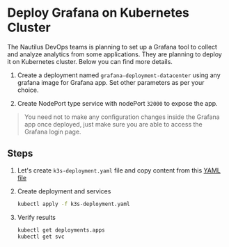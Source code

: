 # Deploy Grafana on Kubernetes Cluster

The Nautilus DevOps teams is planning to set up a Grafana tool to collect and analyze analytics from some applications. They are planning to deploy it on Kubernetes cluster. Below you can find more details.

1. Create a deployment named `grafana-deployment-datacenter` using any grafana image for Grafana app. Set other parameters as per your choice.

2. Create NodePort type service with nodePort `32000` to expose the app.

> You need not to make any configuration changes inside the Grafana app once deployed, just make sure you are able to access the Grafana login page.

## Steps

1. Let's create `k3s-deployment.yaml` file and copy content from this [YAML file](../files/k3s-grafana-deployment-058.yaml)

2. Create deployment and services

    ```sh
    kubectl apply -f k3s-deployment.yaml
    ```

3. Verify results

    ```sh
    kubectl get deployments.apps
    kubectl get svc
    ```
